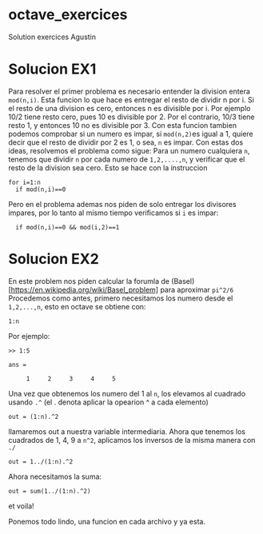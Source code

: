 # octave_exercices
Solution exercices Agustin


# Solucion EX1
Para resolver el primer problema es necesario entender la division entera `mod(n,i)`.
Esta funcion lo que hace es entregar el resto de dividir n por i. Si el resto de una division es cero, entonces n es divisible por i.
Por ejemplo 10/2 tiene resto cero, pues 10 es divisible por 2. Por el contrario, 10/3 tiene resto 1, y entonces 10 no es divisible por 3.
Con esta funcion tambien podemos comprobar si un numero es impar, si `mod(n,2)`es igual a 1, quiere decir que el resto de dividir por 2 es 1, o sea, `n` es impar.
Con estas dos ideas, resolvemos el problema como sigue:
Para un numero cualquiera `n`, tenemos que dividir `n` por cada numero de `1,2,....,n`, y verificar que el resto de la division sea cero. Esto se hace con la instruccion 
```
for i=1:n
  if mod(n,i)==0
```
Pero en el problema ademas nos piden de solo entregar los divisores impares, por lo tanto al mismo tiempo  verificamos si `i` es impar:
```
  if mod(n,i)==0 && mod(i,2)==1
```

# Solucion EX2
En este problem nos piden calcular la forumla de (Basel)[https://en.wikipedia.org/wiki/Basel_problem] para aproximar `pi^2/6`
Procedemos como antes, primero necesitamos los numero desde el `1,2,...,n`, esto en octave se obtiene con:
```
1:n
```
Por ejemplo:
```
>> 1:5

ans =

     1     2     3     4     5
```
Una vez que obtenemos los numero del 1 al `n`, los elevamos al cuadrado usando `.^` (el . denota aplicar la opearion ^ a cada elemento)
```
out = (1:n).^2
```
llamaremos out a nuestra variable intermediaria. Ahora que tenemos los cuadrados de 1, 4, 9 a `n^2`, aplicamos los inversos de la misma manera con `./`
```
out = 1../(1:n).^2
```
Ahora necesitamos la suma:
```
out = sum(1../(1:n).^2)
```
et voila!

Ponemos todo lindo, una funcion en cada archivo y ya esta.
